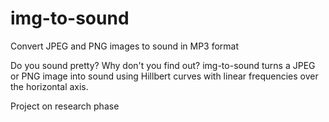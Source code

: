 # img-to-sound
Convert JPEG and PNG images to sound in MP3 format

Do you sound pretty? Why don't you find out? img-to-sound turns a JPEG or PNG image into sound using Hillbert curves with linear frequencies over the horizontal axis.  

Project on research phase